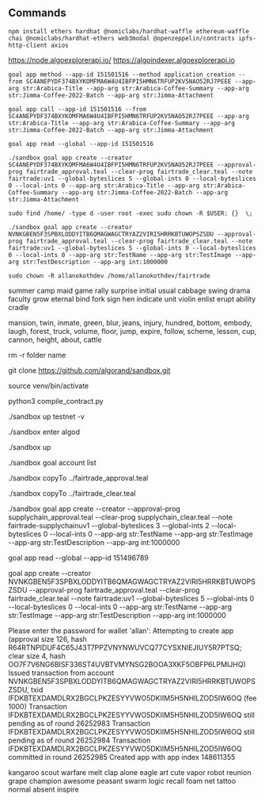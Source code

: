 ## Commands

```npm install ethers hardhat @nomiclabs/hardhat-waffle ethereum-waffle chai @nomiclabs/hardhat-ethers web3modal @openzeppelin/contracts ipfs-http-client axios```

https://node.algoexplorerapi.io/
https://algoindexer.algoexplorerapi.io

```
goal app method --app-id 151501516 --method application_creation --from SC4ANEPYDF374BXYKOMFMA6W4U4IBFPI5HMN6TRFUP2KV5NAO52RJ7PEEE --app-arg str:Arabica-Title --app-arg str:Arabica-Coffee-Summary --app-arg str:Jimma-Coffee-2022-Batch --app-arg str:Jimma-Attachment
```
```
goal app call --app-id 151501516 --from SC4ANEPYDF374BXYKOMFMA6W4U4IBFPI5HMN6TRFUP2KV5NAO52RJ7PEEE --app-arg str:Arabica-Title --app-arg str:Arabica-Coffee-Summary --app-arg str:Jimma-Coffee-2022-Batch --app-arg str:Jimma-Attachment
```
```
goal app read --global --app-id 151501516
```
```
./sandbox goal app create --creator SC4ANEPYDF374BXYKOMFMA6W4U4IBFPI5HMN6TRFUP2KV5NAO52RJ7PEEE --approval-prog fairtrade_approval.teal --clear-prog fairtrade_clear.teal --note fairtrade:uv1 --global-byteslices 5 --global-ints 0 --local-byteslices 0 --local-ints 0 --app-arg str:Arabica-Title --app-arg str:Arabica-Coffee-Summary --app-arg str:Jimma-Coffee-2022-Batch --app-arg str:Jimma-Attachment
```
```
sudo find /home/ -type d -user root -exec sudo chown -R $USER: {}  \;
```
```
./sandbox goal app create --creator NVNKGBEN5F3SPBXLODDYITB6QMAGWAGCTRYAZ2VIRI5HRRKBTUWOPSZSDU --approval-prog fairtrade_approval.teal --clear-prog fairtrade_clear.teal --note fairtrade:uv1 --global-byteslices 5 --global-ints 0 --local-byteslices 0 --local-ints 0 --app-arg str:TestName --app-arg str:TestImage --app-arg str:TestDescription --app-arg int:1000000
```
```
sudo chown -R allanokothdev /home/allanokothdev/fairtrade
```

summer camp maid game rally surprise initial usual cabbage swing drama faculty grow eternal bind fork sign hen indicate unit violin enlist erupt ability cradle

mansion, twin, inmate, green, blur, jeans, injury, hundred, bottom, embody, laugh, forest, truck, volume, floor, jump, expire, follow, scheme, lesson, cup, cannon, height, about, cattle

rm -r folder name

git clone https://github.com/algorand/sandbox.git

source venv/bin/activate

python3 compile_contract.py

./sandbox up testnet -v 

./sandbox enter algod

./sandbox up

./sandbox goal account list

./sandbox copyTo ../fairtrade_approval.teal

./sandbox copyTo ../fairtrade_clear.teal

./sandbox goal app create --creator  --approval-prog supplychain_approval.teal --clear-prog supplychain_clear.teal --note fairtrade-supplychainuv1 --global-byteslices 3 --global-ints 2 --local-byteslices 0 --local-ints 0 --app-arg str:TestName --app-arg str:TestImage --app-arg str:TestDescription --app-arg int:1000000

goal app read --global --app-id 151496789

goal app create --creator NVNKGBEN5F3SPBXLODDYITB6QMAGWAGCTRYAZ2VIRI5HRRKBTUWOPSZSDU --approval-prog fairtrade_approval.teal --clear-prog fairtrade_clear.teal --note fairtrade:uv1 --global-byteslices 5 --global-ints 0 --local-byteslices 0 --local-ints 0 --app-arg str:TestName --app-arg str:TestImage --app-arg str:TestDescription --app-arg int:1000000

Please enter the password for wallet 'allan': 
Attempting to create app (approval size 126, hash R64RTNPIDUF4C65J43T7PPZVNYNWUVCQ77CYSXNIEJIUY5R7PTSQ; clear size 4, hash OO7F7V6NG6BISF336ST4UVBTVMYNSG2BOOA3XKF5OBFP6LPMIJHQ)
Issued transaction from account NVNKGBEN5F3SPBXLODDYITB6QMAGWAGCTRYAZ2VIRI5HRRKBTUWOPSZSDU, txid IFDKBTEXDAMDLRX2BGCLPKZESYYVWO5DKIIM5H5NHILZOD5IW6OQ (fee 1000)
Transaction IFDKBTEXDAMDLRX2BGCLPKZESYYVWO5DKIIM5H5NHILZOD5IW6OQ still pending as of round 26252983
Transaction IFDKBTEXDAMDLRX2BGCLPKZESYYVWO5DKIIM5H5NHILZOD5IW6OQ still pending as of round 26252984
Transaction IFDKBTEXDAMDLRX2BGCLPKZESYYVWO5DKIIM5H5NHILZOD5IW6OQ committed in round 26252985
Created app with app index 148611355

kangaroo scout warfare melt clap alone eagle art cute vapor robot reunion grape champion awesome peasant swarm logic recall foam net tattoo normal absent inspire
